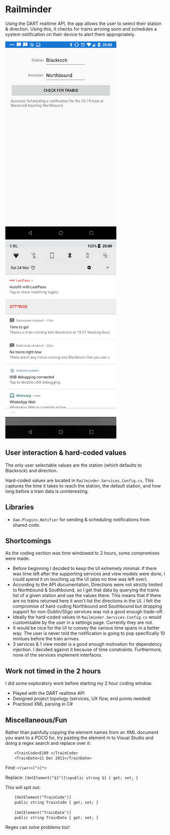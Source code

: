 # Railminder

Using the DART realtime API, the app allows the user to select their station & direction. Using this, it checks for trains arriving soon and schedules a system notification on their device to alert them appropriately.

![](docs/app-main-page.png "Main view of the app")
![](docs/system-notifications.png "System notifications")


## User interaction & hard-coded values

The only user selectable values are the station (which defaults to Blackrock) and direction.

Hard-coded values are located in `Railminder.Services.Config.cs`. This captures the time it takes to reach the station, the default station, and how long before a train data is uninteresting.

## Libraries

- `Xam.Plugins.Notifier` for sending & scheduling notifications from shared code.

## Shortcomings

As the coding section was time windowed to 2 hours, some compromises were made.

- Before beginning I decided to keep the UI extremely minimal. If there was time left after the supporting services and view models were done, I could spend it on touching up the UI (alas no time was left over).
- According to the API documentation, Directions were not strictly limited to Northbound & Southbound, so I get that data by querying the trains list of a given station and use the values there. This means that if there are no trains returned here it won't list the directions in the UI. I felt the compromise of hard-coding Northbound and Southbound but dropping support for non-Dublin/Sligo services was not a good enough trade-off.
- Ideally the hard-coded values in `Railminder.Services.Config.cs` would customisable by the user in a settings page. Currently they are not.
- It would be nice for the UI to convey the various time spans in a better way. The user is never told the notification is going to pop specifically 10 mintues before the train arrives.
- 3 services & 1 view model is a good enough motivation for dependency injection. I decided against it because of time constraints. Furthermore, none of the services implement interfaces.

## Work not timed in the 2 hours

I did some exploratory work before starting my 2 hour coding window.
- Played with the DART realtime API
- Designed project topology (services, UX flow, end points needed)
- Practiced XML parsing in C#

## Miscellaneous/Fun

Rather than painfully copying the element names from an XML document you want to a POCO for, try pasting the element in to Visual Studio and doing a regex search and replace over it:

        <TrainCode>E109 </TrainCode>
        <TrainDate>21 Dec 2011</TrainDate>
        
Find: `<(\w+)>[^>]*>`

Replace: `[XmlElement("$1")]\npublic string $1 { get; set; }`

This will spit out:

        [XmlElement("TrainCode")]
        public string TrainCode { get; set; }

        [XmlElement("TrainDate")]
        public string TrainDate { get; set; }
        
Regex can _solve_ problems too!
